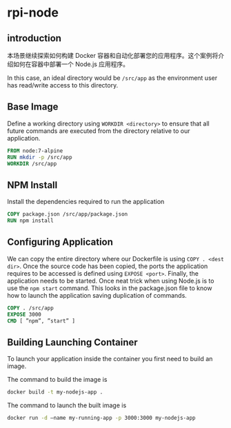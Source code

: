 rpi-node
======

introduction
--------------------------------------

本场景继续探索如何构建 Docker 容器和自动化部署您的应用程序。这个案例将介绍如何在容器中部署一个 Node.js 应用程序。

In this case, an ideal directory would be `/src/app` as the environment user has read/write access to this directory.


Base Image
--------------------

Define a working directory using `WORKDIR <directory>` to ensure that all future commands are executed from the directory relative to our application.

```Dockerfile
FROM node:7-alpine
RUN mkdir -p /src/app
WORKDIR /src/app
```
NPM Install
----------------------------------

Install the dependencies required to run the application

```Dockerfile
COPY package.json /src/app/package.json
RUN npm install
```


Configuring Application
----------------------------

We can copy the entire directory where our Dockerfile is using `COPY . <dest dir>`.
Once the source code has been copied, the ports the application requires to be accessed is
defined using `EXPOSE <port>`.
Finally, the application needs to be started. Once neat trick when using Node.js is to use the
`npm start` command. This looks in the package.json file to know how to launch the application
saving duplication of commands.

```Dockerfile
COPY . /src/app
EXPOSE 3000
CMD [ ”npm”, ”start” ]
```

Building Launching Container
-----------------------------------

To launch your application inside the container you first need to build an image.

The command to build the image is

```bash
docker build -t my-nodejs-app .
```

The command to launch the built image is

```bash
docker run -d –name my-running-app -p 3000:3000 my-nodejs-app
```





